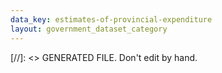 ```yaml
---
data_key: estimates-of-provincial-expenditure
layout: government_dataset_category
---
```

[//]: <> GENERATED FILE. Don't edit by hand.